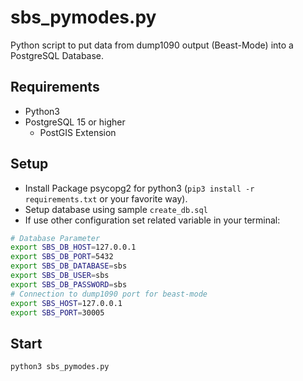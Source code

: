 sbs_pymodes.py
=============

Python script to put data from dump1090 output (Beast-Mode) into a PostgreSQL Database.

Requirements
------------
- Python3
- PostgreSQL 15 or higher
  - PostGIS Extension

Setup
-----

- Install Package psycopg2 for python3 (`pip3 install -r requirements.txt` or your favorite way).
- Setup database using sample `create_db.sql`
- If use other configuration set related variable in your terminal: 
```bash
# Database Parameter
export SBS_DB_HOST=127.0.0.1
export SBS_DB_PORT=5432
export SBS_DB_DATABASE=sbs
export SBS_DB_USER=sbs
export SBS_DB_PASSWORD=sbs
# Connection to dump1090 port for beast-mode
export SBS_HOST=127.0.0.1
export SBS_PORT=30005
```

Start
-----

```
python3 sbs_pymodes.py
```
